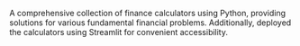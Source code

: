 A comprehensive collection of finance calculators using Python, providing solutions for various fundamental financial problems. Additionally, deployed the calculators using Streamlit for convenient accessibility.
